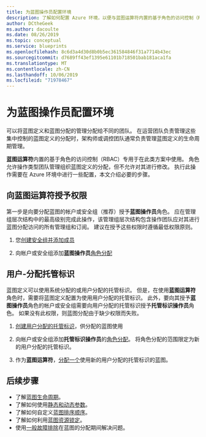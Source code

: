 ```yaml
---
title: 为蓝图操作员配置环境
description: 了解如何配置 Azure 环境，以便与蓝图运算符内置的基于角色的访问控制（RBAC）角色一起使用。
author: DCtheGeek
ms.author: dacoulte
ms.date: 08/26/2019
ms.topic: conceptual
ms.service: blueprints
ms.openlocfilehash: 8c6d3a4d30d8b0b5ec361584846f31a7714b43ec
ms.sourcegitcommit: d7689ff43ef1395e61101b718501bab181aca1fa
ms.translationtype: MT
ms.contentlocale: zh-CN
ms.lasthandoff: 10/06/2019
ms.locfileid: "71978467"
---
```

# <a name="configure-your-environment-for-a-blueprint-operator"></a>为蓝图操作员配置环境

可以将蓝图定义和蓝图分配的管理分配给不同的团队。 在运营团队负责管理这些集中控制的蓝图定义的分配时，架构师或调控团队通常负责管理蓝图定义的生命周期管理。

**蓝图运算符**内置的基于角色的访问控制（RBAC）专用于在此类方案中使用。 角色允许操作类型团队管理组织蓝图定义的分配，但不允许对其进行修改。 执行此操作需要在 Azure 环境中进行一些配置，本文介绍必要的步骤。

## <a name="grant-permission-to-the-blueprint-operator"></a>向蓝图运算符授予权限

第一步是向要分配蓝图的帐户或安全组（推荐）授予**蓝图操作员**角色。 应在管理组层次结构中的最高级别完成此操作，该管理组层次结构包含操作团队应对其进行蓝图分配访问的所有管理组和订阅。 建议在授予这些权限时遵循最低权限原则。

1. 您[创建安全组并添加成员](../../../active-directory/fundamentals/active-directory-groups-create-azure-portal.md)

1. 向帐户或安全组添加**蓝图操作员**[角色分配](../../../role-based-access-control/role-assignments-portal.md#add-a-role-assignment)

## <a name="user-assign-managed-identity"></a>用户-分配托管标识

蓝图定义可以使用系统分配的或用户分配的托管标识。 但是，在使用**蓝图运算符**角色时，需要将蓝图定义配置为使用用户分配的托管标识。 此外，要向其授予**蓝图操作员**角色的帐户或安全组需要向用户分配的托管标识授予**托管标识操作员**角色。 如果没有此权限，则蓝图分配由于缺少权限而失败。

1. [创建用户分配的托管标识](../../../active-directory/managed-identities-azure-resources/how-to-manage-ua-identity-portal.md#create-a-user-assigned-managed-identity)，供分配的蓝图使用

1. 向帐户或安全组添加**托管标识操作员**的[角色分配](../../../role-based-access-control/role-assignments-portal.md#add-a-role-assignment)。 将角色分配的范围限定为新的用户分配的托管标识。

1. 作为**蓝图运算符**，[分配一个](../create-blueprint-portal.md#assign-a-blueprint)使用新的用户分配的托管标识的蓝图。

## <a name="next-steps"></a>后续步骤

- 了解[蓝图生命周期](../concepts/lifecycle.md)。
- 了解如何使用[静态和动态参数](../concepts/parameters.md)。
- 了解如何自定义[蓝图排序顺序](../concepts/sequencing-order.md)。
- 了解如何利用[蓝图资源锁定](../concepts/resource-locking.md)。
- 使用[一般故障排除](../troubleshoot/general.md)在蓝图的分配期间解决问题。